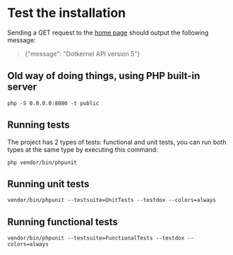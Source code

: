 # Test the installation

Sending a GET request to the [home page](http://0.0.0.0:8080/) should output the following message:

> {"message": "Dotkernel API version 5"}

## Old way of doing things, using PHP built-in server

```shell
php -S 0.0.0.0:8080 -t public
```

## Running tests

The project has 2 types of tests: functional and unit tests, you can run both types at the same type by executing this
command:

```shell
php vendor/bin/phpunit
```

## Running unit tests

```shell
vendor/bin/phpunit --testsuite=UnitTests --testdox --colors=always
```

## Running functional tests

```shell
vendor/bin/phpunit --testsuite=FunctionalTests --testdox --colors=always
```
